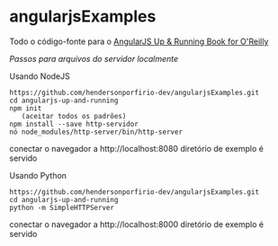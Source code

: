 angularjsExamples
========================

Todo o código-fonte para o [AngularJS Up & Running Book for O'Reilly](http://shop.oreilly.com/product/0636920033486.do)

*Passos para arquivos do servidor localmente*

Usando NodeJS
```
https://github.com/hendersonporfirio-dev/angularjsExamples.git
cd angularjs-up-and-running
npm init
   (aceitar todos os padrões)
npm install --save http-servidor
nó node_modules/http-server/bin/http-server
```

conectar o navegador a http://localhost:8080
diretório de exemplo é servido

Usando Python

```
https://github.com/hendersonporfirio-dev/angularjsExamples.git
cd angularjs-up-and-running
python -m SimpleHTTPServer
```

conectar o navegador a http://localhost:8000
diretório de exemplo é servido
